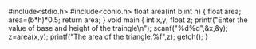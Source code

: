 #include<stdio.h>
#include<conio.h>
float area(int b,int h)
{ 
  float area;
  area=(b*h)*0.5;
  return area;
}
void main
{ 
  int x,y;
  float z;
  printf("Enter the value of base and height of the traingle\n");
  scanf("%d%d",&x,&y);
  z=area(x,y);
  printf("The area of the triangle:%f",z);
  getch();
}
